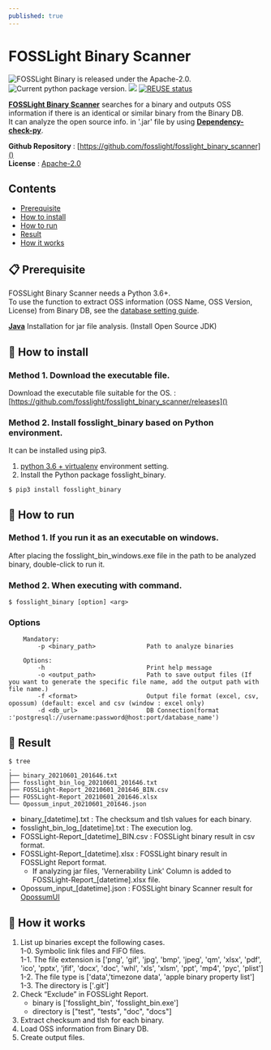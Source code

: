 ```yaml
---
published: true
---
```

# FOSSLight Binary Scanner

<img src="https://img.shields.io/pypi/l/fosslight_binary" alt="FOSSLight Binary is released under the Apache-2.0." /> <img src="https://img.shields.io/pypi/v/fosslight_binary" alt="Current python package version." /> <img src="https://img.shields.io/pypi/pyversions/fosslight_binary" /> [![REUSE status](https://api.reuse.software/badge/github.com/fosslight/fosslight_binary_scanner)](https://api.reuse.software/info/github.com/fosslight/fosslight_binary_scanner)

[**FOSSLight Binary Scanner**](https://github.com/fosslight/fosslight_binary_scanner) searches for a binary and outputs OSS information if there is an identical or similar binary from the Binary DB.   
It can analyze the open source info. in '.jar' file by using [**Dependency-check-py**](https://github.com/jhermann/dependency-check-py).   
   
**Github Repository** : [https://github.com/fosslight/fosslight_binary_scanner]()  
**License** : [Apache-2.0](https://github.com/fosslight/fosslight_binary_scanner/blob/main/LICENSE)

## Contents
- [Prerequisite](#-prerequisite)
- [How to install](#-how-to-install)
- [How to run](#-how-to-run)
- [Result](#-result)
- [How it works](#-how-it-works)


## 📋 Prerequisite
FOSSLight Binary Scanner needs a Python 3.6+.    
To use the function to extract OSS information (OSS Name, OSS Version, License) from Binary DB, see the [database setting guide](etc/binary_db.md).

[**Java**](https://openjdk.java.net/) Installation for jar file analysis. (Install Open Source JDK)     

## 🎉 How to install
### Method 1. Download the executable file.
Download the executable file suitable for the OS. : [https://github.com/fosslight/fosslight_binary_scanner/releases]()
### Method 2. Install fosslight_binary based on Python environment.
It can be installed using pip3. 
1. [python 3.6 + virtualenv](etc/guide_virtualenv.md) environment setting.
2. Install the Python package fosslight_binary.
```
$ pip3 install fosslight_binary
```

## 🚀 How to run
### Method 1. If you run it as an executable on windows.
After placing the fosslight_bin_windows.exe file in the path to be analyzed binary, double-click to run it.
### Method 2. When executing with command.
````
$ fosslight_binary [option] <arg>
````    
### Options
```` 
    Mandatory:
        -p <binary_path>              Path to analyze binaries

    Options:
        -h                            Print help message
        -o <output_path>              Path to save output files (If you want to generate the specific file name, add the output path with file name.)
        -f <format>                   Output file format (excel, csv, opossum) (default: excel and csv (window : excel only)
        -d <db_url>                   DB Connection(format :'postgresql://username:password@host:port/database_name')
````    

## 📁 Result

```
$ tree
.
├── binary_20210601_201646.txt
├── fosslight_bin_log_20210601_201646.txt
├── FOSSLight-Report_20210601_201646_BIN.csv
├── FOSSLight-Report_20210601_201646.xlsx
└── Opossum_input_20210601_201646.json

```
- binary_[datetime].txt : The checksum and tlsh values for each binary.
- fosslight_bin_log_[datetime].txt : The execution log.
- FOSSLight-Report_[datetime]_BIN.csv : FOSSLight binary result in csv format.
- FOSSLight-Report_[datetime].xlsx : FOSSLight binary result in FOSSLight Report format.    
   - If analyzing jar files, 'Vernerability Link' Column is added to FOSSLight-Report_[datetime].xlsx file.    
- Opossum_input_[datetime].json : FOSSLight binary Scanner result for [OpossumUI](https://github.com/opossum-tool/OpossumUI)

## 🧐 How it works
1. List up binaries except the following cases.    
    1-0. Symbolic link files and FIFO files.    
    1-1. The file extension is ['png', 'gif', 'jpg', 'bmp', 'jpeg', 'qm', 'xlsx', 'pdf', 'ico', 'pptx', 'jfif', 'docx',
                                'doc', 'whl', 'xls', 'xlsm', 'ppt', 'mp4', 'pyc', 'plist']            
    1-2. The file type is ['data','timezone data', 'apple binary property list']    
    1-3. The directory is ['.git']    
2. Check “Exclude” in FOSSLight Report.         
    - binary is ['fosslight_bin', 'fosslight_bin.exe']     
    - directory is ["test", "tests", "doc", "docs"]     
3. Extract checksum and tlsh for each binary.     
4. Load OSS information from Binary DB.      
5. Create output files.  
